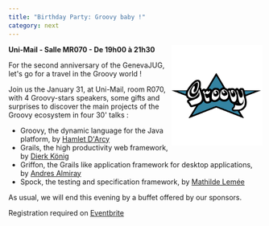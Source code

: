 ```yaml
---
title: "Birthday Party: Groovy baby !"
category: next
---
```


<img align="right" alt="Groovy" src="/images/groovy-logo-medium.png" title="Groovy" class="margin-logo"/>

**Uni-Mail - Salle MR070 - De 19h00 à 21h30**

For the second anniversary of the GenevaJUG, let's go for a travel in the Groovy world !

Join us the January 31, at Uni-Mail, room R070, with 4 Groovy-stars speakers,
some gifts and surprises to discover the main projects of the Groovy ecosystem in four 30' talks :
- Groovy, the dynamic language for the Java platform, by [Hamlet D'Arcy](jug/speakers.html?key=hamletdarcy)
- Grails, the high productivity web framework, by [Dierk König](jug/speakers.html?key=dierkkonig)
- Griffon, the Grails like application framework for desktop applications, by [Andres Almiray](jug/speakers.html?key=andresalmiray)
- Spock, the testing and specification framework, by [Mathilde Lemée](jug/speakers.html?key=mathildelemee)

As usual, we will end this evening by a buffet offered by our sponsors.

Registration required on [Eventbrite](http://www.eventbrite.com/event/2335928826)

